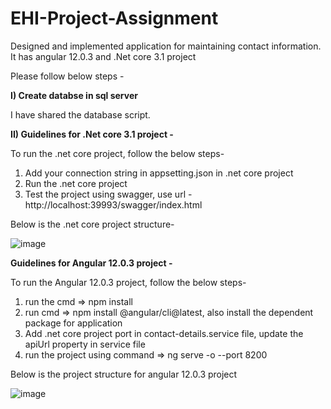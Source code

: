 # EHI-Project-Assignment
Designed and implemented application for maintaining contact information. It has angular 12.0.3 and .Net core 3.1 project

Please follow below steps -

**I) Create databse in sql server**

 I have shared the database script.

**II) Guidelines for .Net core 3.1 project -**

To run the .net core project, follow the below steps-

1) Add your connection string in appsetting.json in .net core project
2) Run the .net core project
3) Test the project using swagger, use url - http://localhost:39993/swagger/index.html

Below is the .net core project structure-

![image](https://user-images.githubusercontent.com/58030402/120902201-8d9b7b00-c65c-11eb-85b7-11c3dfcbfd34.png)



**Guidelines for Angular 12.0.3 project -**

To run the Angular 12.0.3 project, follow the below steps-

1) run the cmd => npm install
2) run cmd => npm install @angular/cli@latest, also install the dependent package for application
3) Add .net core project port in contact-details.service file, update the apiUrl property in service file
4) run the project using command => ng serve -o --port 8200

Below is the project structure for angular 12.0.3 project

![image](https://user-images.githubusercontent.com/58030402/120902020-a192ad00-c65b-11eb-9499-311dc7b63140.png)


